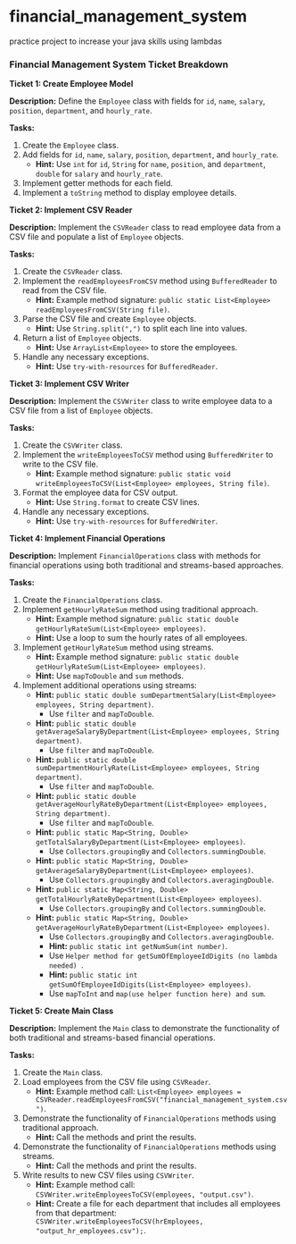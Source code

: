 # financial_management_system
practice project to increase your java skills using lambdas
### Financial Management System Ticket Breakdown

**Ticket 1: Create Employee Model**

**Description:** Define the `Employee` class with fields for `id`, `name`, `salary`, `position`, `department`, and `hourly_rate`.

**Tasks:**
1. Create the `Employee` class.
2. Add fields for `id`, `name`, `salary`, `position`, `department`, and `hourly_rate`.
   - **Hint:** Use `int` for `id`, `String` for `name`, `position`, and `department`, `double` for `salary` and `hourly_rate`.
3. Implement getter methods for each field.
4. Implement a `toString` method to display employee details.

**Ticket 2: Implement CSV Reader**

**Description:** Implement the `CSVReader` class to read employee data from a CSV file and populate a list of `Employee` objects.

**Tasks:**
1. Create the `CSVReader` class.
2. Implement the `readEmployeesFromCSV` method using `BufferedReader` to read from the CSV file.
   - **Hint:** Example method signature: `public static List<Employee> readEmployeesFromCSV(String file)`.
3. Parse the CSV file and create `Employee` objects.
   - **Hint:** Use `String.split(",")` to split each line into values.
4. Return a list of `Employee` objects.
   - **Hint:** Use `ArrayList<Employee>` to store the employees.
5. Handle any necessary exceptions.
   - **Hint:** Use `try-with-resources` for `BufferedReader`.

**Ticket 3: Implement CSV Writer**

**Description:** Implement the `CSVWriter` class to write employee data to a CSV file from a list of `Employee` objects.

**Tasks:**
1. Create the `CSVWriter` class.
2. Implement the `writeEmployeesToCSV` method using `BufferedWriter` to write to the CSV file.
   - **Hint:** Example method signature: `public static void writeEmployeesToCSV(List<Employee> employees, String file)`.
3. Format the employee data for CSV output.
   - **Hint:** Use `String.format` to create CSV lines.
4. Handle any necessary exceptions.
   - **Hint:** Use `try-with-resources` for `BufferedWriter`.

**Ticket 4: Implement Financial Operations**

**Description:** Implement `FinancialOperations` class with methods for financial operations using both traditional and streams-based approaches.

**Tasks:**
1. Create the `FinancialOperations` class.
2. Implement `getHourlyRateSum` method using traditional approach.
   - **Hint:** Example method signature: `public static double getHourlyRateSum(List<Employee> employees)`.
   - **Hint:** Use a loop to sum the hourly rates of all employees.
3. Implement `getHourlyRateSum` method using streams.
   - **Hint:** Example method signature: `public static double getHourlyRateSum(List<Employee> employees)`.
   - **Hint:** Use `mapToDouble` and `sum` methods.
4. Implement additional operations using streams:
   - **Hint:** `public static double sumDepartmentSalary(List<Employee> employees, String department)`.
     - Use `filter` and `mapToDouble`.
   - **Hint:** `public static double getAverageSalaryByDepartment(List<Employee> employees, String department)`.
     - Use `filter` and `mapToDouble`.
   - **Hint:** `public static double sumDepartmentHourlyRate(List<Employee> employees, String department)`.
     - Use `filter` and `mapToDouble`.
   - **Hint:** `public static double getAverageHourlyRateByDepartment(List<Employee> employees, String department)`.
     - Use `filter` and `mapToDouble`.
   - **Hint:** `public static Map<String, Double> getTotalSalaryByDepartment(List<Employee> employees)`.
     - Use `Collectors.groupingBy` and `Collectors.summingDouble`.
   - **Hint:** `public static Map<String, Double> getAverageSalaryByDepartment(List<Employee> employees)`.
     - Use `Collectors.groupingBy` and `Collectors.averagingDouble`.
   - **Hint:** `public static Map<String, Double> getTotalHourlyRateByDepartment(List<Employee> employees)`.
     - Use `Collectors.groupingBy` and `Collectors.summingDouble`.
   - **Hint:** `public static Map<String, Double> getAverageHourlyRateByDepartment(List<Employee> employees)`.
     - Use `Collectors.groupingBy` and `Collectors.averagingDouble`.
     - **Hint:** `public static int getNumSum(int number)`.
     - Use `Helper method for getSumOfEmployeeIdDigits (no lambda needed) `.
     -  **Hint:** `public static int getSumOfEmployeeIdDigits(List<Employee> employees)`.
     - Use `mapToInt` and `map(use helper function here) and sum`.

**Ticket 5: Create Main Class**

**Description:** Implement the `Main` class to demonstrate the functionality of both traditional and streams-based financial operations.

**Tasks:**
1. Create the `Main` class.
2. Load employees from the CSV file using `CSVReader`.
   - **Hint:** Example method call: `List<Employee> employees = CSVReader.readEmployeesFromCSV("financial_management_system.csv")`.
3. Demonstrate the functionality of `FinancialOperations` methods using traditional approach.
   - **Hint:** Call the methods and print the results.
4. Demonstrate the functionality of `FinancialOperations` methods using streams.
   - **Hint:** Call the methods and print the results.
5. Write results to new CSV files using `CSVWriter`.
   - **Hint:** Example method call: `CSVWriter.writeEmployeesToCSV(employees, "output.csv")`.
   - **Hint:** Create a file for each department that includes all employees from that department: ` CSVWriter.writeEmployeesToCSV(hrEmployees, "output_hr_employees.csv");`.
